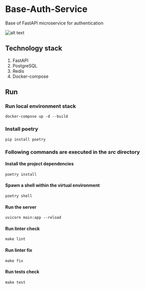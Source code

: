 # Base-Auth-Service

Base of FastAPI microservice for authentication

![alt text](https://img.shields.io/badge/python-3.11.2-green)

## Technology stack

1. FastAPI
2. PostgreSQL
3. Redis
4. Docker-compose

## Run

### Run local environment stack
```shell
docker-compose up -d --build
```

### Install poetry
```shell
pip install poetry
```

### Following commands are executed in the *src* directory
 
#### Install the project dependencies
```shell
poetry install
```

#### Spawn a shell within the virtual environment
```shell
poetry shell
```

#### Run the server
```shell
uvicorn main:app --reload
```

#### Run linter check
```shell
make lint
```

#### Run linter fix
```shell
make fix
```

#### Run tests check
```shell
make test
```

